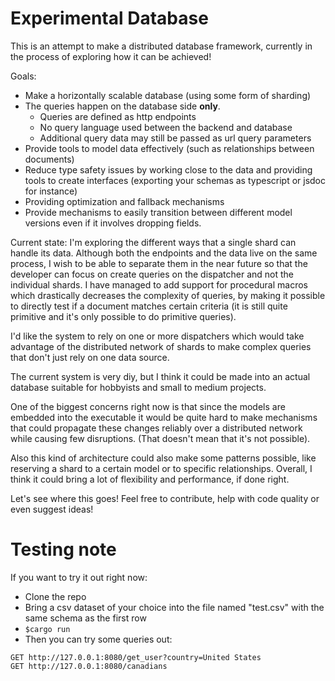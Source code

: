 # Experimental Database

This is an attempt to make a distributed database framework,
currently in the process of exploring how it can be achieved!

Goals:
- Make a horizontally scalable database (using some form of sharding)
- The queries happen on the database side __only__.
  - Queries are defined as http endpoints
  - No query language used between the backend and database
  - Additional query data may still be passed as url query parameters
- Provide tools to model data effectively (such as relationships between documents)
- Reduce type safety issues by working close to the data and providing tools to
create interfaces (exporting your schemas as typescript or jsdoc for instance)
- Providing optimization and fallback mechanisms
- Provide mechanisms to easily transition between different model versions even
if it involves dropping fields.

Current state:
I'm exploring the different ways that a single shard can handle its data. 
Although both the endpoints and the data live on the same process, I wish to 
be able to separate them in the near future so that the developer can focus
on create queries on the dispatcher and not the individual shards.
I have managed to add support for procedural macros which drastically decreases the 
complexity of queries, by making it possible to directly test if a document matches
certain criteria (it is still quite primitive and it's only possible to do
primitive queries). 

I'd like the system to rely on one or more dispatchers which would take
advantage of the distributed network of shards to make complex queries
that don't just rely on one data source.

The current system is very diy, but I think it could be made into an actual
database suitable for hobbyists and small to medium projects.


One of the biggest concerns right now is that since the models are embedded into the
executable it would be quite hard to make mechanisms that could propagate these
changes reliably over a distributed network while causing few disruptions. (That doesn't mean
that it's not possible).


Also this kind of architecture could also make some patterns possible, like 
reserving a shard to a certain model or to specific relationships. Overall,
I think it could bring a lot of flexibility and performance, if done right.

Let's see where this goes! Feel free to contribute, help with code quality or even
suggest ideas!

# Testing note

If you want to try it out right now:
- Clone the repo
- Bring a csv dataset of your choice into the file named "test.csv" with the same
schema as the first row
- `$cargo run`
- Then you can try some queries out:
```
GET http://127.0.0.1:8080/get_user?country=United States
GET http://127.0.0.1:8080/canadians
```